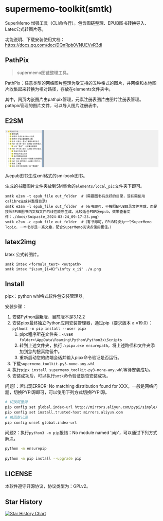 # supermemo-toolkit(smtk)

SuperMemo 增强工具（CLI命令行）。包含图链整理、EPUB图书转换导入、Latex公式转图片等。

功能说明、下载安装使用文档：https://docs.qq.com/doc/DQnRpb0VNUEVvR3dl

## PathPix

> supermemo图链整理工具。

PathPix：任意类型的网络图片整理为受支持的五种格式的图片，并网络和本地图片收集起来转换为相对路径，存放在elements文件夹中。

其中，网页内嵌图片由pathpix管理，元素注册表图片由图片注册表管理。pathpix管理的图片文件，可以导入图片注册表中。

## E2SM

![](./docs/Snipaste_2024-01-17_08-43-18.png)

从epub图书生成xml格式的sm-book图书。

生成的书籍图片文件夹放到SM集合的`elements/local_pic`文件夹下即可。

```pwsh
smtk e2sm -t epub_file out_folder  #（需要图书有良好的目录，没有需使用calibre生成并整理目录）
smtk e2sm -l epub_file out_folder  #（有书即可，不按照EPUB目录文件生成，而是按照EPUB图书内文档文件的线性顺序生成，比较适合PDF版epub，效果查看文件：./docs/Snipaste_2024-03-24_09-17-23.png）
smtk e2sm -c epub_file out_folder  #（有书即可，EPUB转换为一个SuperMemo Topic，一本书即是一篇文章，配合SuperMemo阅读点使用更佳。）
```

## latex2img

latex 公式转图片。

```
smtk imtex <formula_text> <outpath>
smtk imtex "$\sum_{i=0}^\infty x_i$" ./a.png
```

## Install

pipx：python whl格式软件包安装管理器。

安装步骤：

1. 安装Python最新版，目前版本是3.12.2
2. 安装pipx最终独立Python应用安装管理器，通过pip（要求版本 ≥ v19.0）：`python3 -m pip install --user pipx`
   1. pipx程序所在文件夹：`<USER folder>\AppData\Roaming\Python\Python3x\Scripts`
   2. 转到上述文件夹，执行`.\pipx.exe ensurepath`，将上述路径和文件夹添加到您的搜索路径中。
   3. 重新启动您的终端会话并输入pipx命令验证是否运行。
3. 下载`supermemo_toolkit-py3-none-any.whl`
4. 执行`pipx install supermemo_toolkit-py3-none-any.whl`等待安装成功。
5. 安装成功后，可以执行`smtk`命令验证是否安装成功。

问题1：若出现ERROR: No matching distribution found for XXX，一般是网络问题，切换PYPI源即可，可以使用下列方式切换PYPI源。

```bash
# 切换阿里源
pip config set global.index-url http://mirrors.aliyun.com/pypi/simple/
pip config set install.trusted-host mirrors.aliyun.com
# 换回默认源
pip config unset global.index-url
```

问题2：执行`python3 -m pip`报错：No module named 'pip'，可以通过下列方式解决。

```bash
python -m ensurepip

python -m pip install --upgrade pip
```

## LICENSE

本软件遵守开源协议，协议类型为：GPLv2。

## Star History

[![Star History Chart](https://api.star-history.com/svg?repos=Zacharia2/SuperMemo-Toolkit&type=Date)](https://star-history.com/#Zacharia2/SuperMemo-Toolkit&Date)
